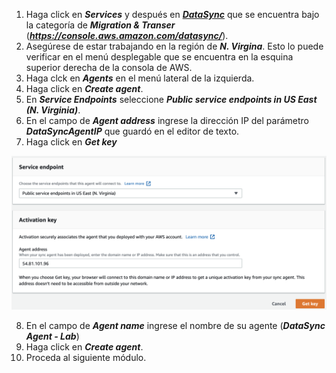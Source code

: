 1. Haga click en **_Services_** y después en [**_DataSync_**](https://console.aws.amazon.com/datasync/) que se encuentra bajo la categoría de **_Migration & Transer_** (**_https://console.aws.amazon.com/datasync/_**).
2. Asegúrese de estar trabajando en la región de **_N. Virgina_**. Esto lo puede verificar en el menú desplegable que se encuentra en la esquina superior derecha de la consola de AWS.
3. Haga clck en **_Agents_** en el menú lateral de la izquierda.
4. Haga click en **_Create agent_**.
5. En **_Service Endpoints_** seleccione **_Public service endpoints in US East (N. Virginia)_**.
6. En el campo de **_Agent address_** ingrese la dirección IP del parámetro **_DataSyncAgentIP_** que guardó en el editor de texto.
7. Haga click en **_Get key_**

![Get Key](images/getkey.png)

8. En el campo de **_Agent name_** ingrese el nombre de su agente (**_DataSync Agent - Lab_**)
9. Haga click en **_Create agent_**.
10. Proceda al siguiente módulo.